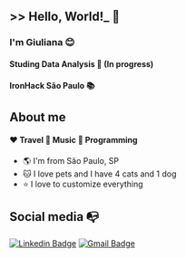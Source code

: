 ## >> Hello, World!_ :wave:

### I'm Giuliana :blush:

#### Studing Data Analysis :robot: (In progress)
#### IronHack São Paulo :books:

## About me
#### :heart: Travel :green_heart: Music :blue_heart: Programming 
- :earth_americas:  I'm from São Paulo, SP
- :cat: I love pets and I have 4 cats and 1 dog
- :star: I love to customize everything 

## Social media :mailbox_with_no_mail:
[![Linkedin Badge](https://img.shields.io/badge/-LinkedIn-blue?style=flat-square&logo=Linkedin&logoColor=white&link=https://https://www.linkedin.com/in/giulianavcnt/)](https://https://www.linkedin.com/in/giulianavcnt/)
[![Gmail Badge](https://img.shields.io/badge/-Gmail-c14438?style=flat-square&logo=Gmail&logoColor=white&link=mailto:giulianaavicente@gmail.com)](mailto:giulianaavicente@gmail.com)

<!--
**Giuliana92/Giuliana92** is a ✨ _special_ ✨ repository because its `README.md` (this file) appears on your GitHub profile.

Here are some ideas to get you started:

- 🔭 I’m currently working on ...
- 🌱 I’m currently learning ...
- 👯 I’m looking to collaborate on ...
- 🤔 I’m looking for help with ...
- 💬 Ask me about ...
- 📫 How to reach me: ...
- 😄 Pronouns: ...
- ⚡ Fun fact: ...
-->
